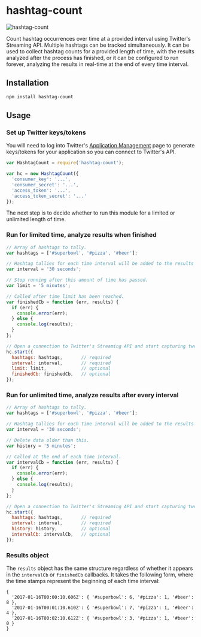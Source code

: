 # hashtag-count

![hashtag-count](../master/images/hashtag-count.png?raw=true)

Count hashtag occurrences over time at a provided interval using Twitter's
Streaming API. Multiple hashtags can be tracked simultaneously. It can be used
to collect hashtag counts for a provided length of time, with the results
analyzed after the process has finished, or it can be configured to run forever,
analyzing the results in real-time at the end of every time interval.

## Installation

```bash
npm install hashtag-count
```

## Usage

### Set up Twitter keys/tokens

You will need to log into Twitter's
[Application Management](https://apps.twitter.com/)
page to generate keys/tokens for your application so you can connect to
Twitter's API.

```javascript
var HashtagCount = require('hashtag-count');

var hc = new HashtagCount({
  'consumer_key': '...',
  'consumer_secret': '...',
  'access_token': '...',
  'access_token_secret': '...'
});
```

The next step is to decide whether to run this module for a limited or unlimited
length of time.

### Run for limited time, analyze results when finished

```javascript
// Array of hashtags to tally.
var hashtags = ['#superbowl', '#pizza', '#beer'];

// Hashtag tallies for each time interval will be added to the results object.
var interval = '30 seconds';

// Stop running after this amount of time has passed.
var limit = '5 minutes';

// Called after time limit has been reached.
var finishedCb = function (err, results) {
  if (err) {
    console.error(err);
  } else {
    console.log(results);
  }
};

// Open a connection to Twitter's Streaming API and start capturing tweets!
hc.start({
  hashtags: hashtags,       // required
  interval: interval,       // required
  limit: limit,             // optional
  finishedCb: finishedCb,   // optional
});
```

### Run for unlimited time, analyze results after every interval

```javascript
// Array of hashtags to tally.
var hashtags = ['#superbowl', '#pizza', '#beer'];

// Hashtag tallies for each time interval will be added to the results object.
var interval = '30 seconds';

// Delete data older than this.
var history = '5 minutes';

// Called at the end of each time interval.
var intervalCb = function (err, results) {
  if (err) {
    console.error(err);
  } else {
    console.log(results);
  }
};

// Open a connection to Twitter's Streaming API and start capturing tweets!
hc.start({
  hashtags: hashtags,       // required
  interval: interval,       // required
  history: history,         // optional
  intervalCb: intervalCb,   // optional
});
```

### Results object

The `results` object has the same structure regardless of whether it appears in
the `intervalCb` or `finishedCb` callbacks. It takes the following form, where
the time stamps represent the beginning of each time interval:

```
{
  '2017-01-16T00:00:10.606Z': { '#superbowl': 6, '#pizza': 1, '#beer': 8 },
  '2017-01-16T00:01:10.610Z': { '#superbowl': 7, '#pizza': 1, '#beer': 4 },
  '2017-01-16T00:02:10.612Z': { '#superbowl': 3, '#pizza': 1, '#beer': 0 }
}
```
